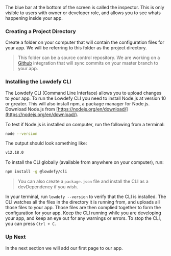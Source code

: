 The blue bar at the bottom of the screen is called the inspector. This is only visible to users with owner or developer role, and allows you to see whats happening inside your app.

### Creating a Project Directory

Create a folder on your computer that will contain the configuration files for your app. We will be referring to this folder as the project directory.

> This folder can be a source control repository. We are working on a [Github](https://github.com/) integration that will sync commits on your master branch to your app.

### Installing the Lowdefy CLI

The Lowdefy CLI (Command Line Interface) allows you to upload changes to your app. To run the Lowdefy CLI you need to install Node.js at version 10 or greater. This will also install npm, a package manager for Node.js. Download Node.js from [https://nodejs.org/en/download/](https://nodejs.org/en/download/).

To test if Node.js is installed on computer, run the following from a terminal:

```bash
node --version
```

The output should look something like:
```bash
v12.18.0
```

To install the CLI globally (available from anywhere on your computer), run:

```bash
npm install -g @lowdefy/cli
```
> You can also create a `package.json` file and install the CLI as a devDependency if you wish.

In your terminal, run `lowdefy --version` to verify that the CLI is installed. The CLI watches all the files in the directory it is running from, and uploads all those files to your app. Those files are then complied together to form the configuration for your app. Keep the CLI running while you are developing your app, and keep an eye out for any warnings or errors. To stop the CLI, you can press `Ctrl + C`.

### Up Next

In the next section we will add our first page to our app.